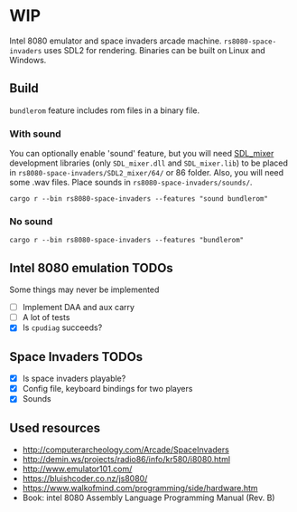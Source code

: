 # WIP
Intel 8080 emulator and space invaders arcade machine.
`rs8080-space-invaders` uses SDL2 for rendering. Binaries can be built on Linux and Windows.
## Build
`bundlerom` feature includes rom files in a binary file.
### With sound
You can optionally enable 'sound' feature, but you will need [SDL_mixer](https://www.libsdl.org/projects/SDL_mixer/) development libraries (only `SDL_mixer.dll` and `SDL_mixer.lib`) to be placed in `rs8080-space-invaders/SDL2_mixer/64/` or 86 folder. Also, you will need some .wav files. Place sounds in `rs8080-space-invaders/sounds/`.

```cargo r --bin rs8080-space-invaders --features "sound bundlerom"```

### No sound

```cargo r --bin rs8080-space-invaders --features "bundlerom"```
## Intel 8080 emulation TODOs
Some things may never be implemented
- [ ] Implement DAA and aux carry 
- [ ] A lot of tests
- [X] Is `cpudiag` succeeds?

## Space Invaders TODOs
- [X] Is space invaders playable? 
- [X] Config file, keyboard bindings for two players
- [X] Sounds

## Used resources
- http://computerarcheology.com/Arcade/SpaceInvaders
- http://demin.ws/projects/radio86/info/kr580/i8080.html
- http://www.emulator101.com/
- https://bluishcoder.co.nz/js8080/
- https://www.walkofmind.com/programming/side/hardware.htm
- Book: intel 8080 Assembly Language Programming Manual (Rev. B)
